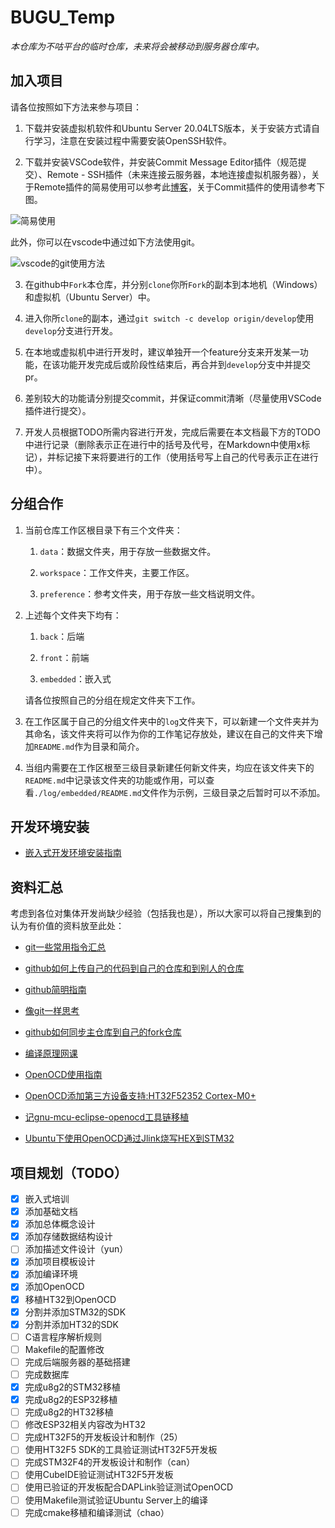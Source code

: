 # BUGU_Temp

*本仓库为不咕平台的临时仓库，未来将会被移动到服务器仓库中。*

## 加入项目

请各位按照如下方法来参与项目：

1. 下载并安装虚拟机软件和Ubuntu Server 20.04LTS版本，关于安装方式请自行学习，注意在安装过程中需要安装OpenSSH软件。

2. 下载并安装VSCode软件，并安装Commit Message Editor插件（规范提交）、Remote - SSH插件（未来连接云服务器，本地连接虚拟机服务器），关于Remote插件的简易使用可以参考此[博客](https://www.cnblogs.com/hi3254014978/p/12681594.html)，关于Commit插件的使用请参考下图。

![简易使用](https://s2.loli.net/2022/03/08/4QF6MyGAtgkSz9Y.png)

此外，你可以在vscode中通过如下方法使用git。

![vscode的git使用方法](https://s2.loli.net/2022/03/08/m9PqUuWXgzN4CkH.png)

3. 在github中`Fork`本仓库，并分别`clone`你所`Fork`的副本到本地机（Windows）和虚拟机（Ubuntu Server）中。

4. 进入你所`clone`的副本，通过`git switch -c develop origin/develop`使用`develop`分支进行开发。

5. 在本地或虚拟机中进行开发时，建议单独开一个feature分支来开发某一功能，在该功能开发完成后或阶段性结束后，再合并到`develop`分支中并提交pr。

6. 差别较大的功能请分别提交commit，并保证commit清晰（尽量使用VSCode插件进行提交）。

7. 开发人员根据TODO所需内容进行开发，完成后需要在本文档最下方的TODO中进行记录（删除表示正在进行中的括号及代号，在Markdown中使用x标记），并标记接下来将要进行的工作（使用括号写上自己的代号表示正在进行中）。

## 分组合作

1. 当前仓库工作区根目录下有三个文件夹：
   
   1. `data`：数据文件夹，用于存放一些数据文件。
   
   2. `workspace`：工作文件夹，主要工作区。
   
   3. `preference`：参考文件夹，用于存放一些文档说明文件。

2. 上述每个文件夹下均有：
   
   1. `back`：后端
   
   2. `front`：前端
   
   3. `embedded`：嵌入式
   
   请各位按照自己的分组在规定文件夹下工作。

3. 在工作区属于自己的分组文件夹中的`log`文件夹下，可以新建一个文件夹并为其命名，该文件夹将可以作为你的工作笔记存放处，建议在自己的文件夹下增加`README.md`作为目录和简介。

4. 当组内需要在工作区根至三级目录新建任何新文件夹，均应在该文件夹下的`README.md`中记录该文件夹的功能或作用，可以查看`./log/embedded/README.md`文件作为示例，三级目录之后暂时可以不添加。

## 开发环境安装

- [嵌入式开发环境安装指南](./preference/embedded/install.md)

## 资料汇总

考虑到各位对集体开发尚缺少经验（包括我也是），所以大家可以将自己搜集到的认为有价值的资料放至此处：

- [git一些常用指令汇总](https://yunwuhai.blog.csdn.net/article/details/122515950)

- [github如何上传自己的代码到自己的仓库和到别人的仓库](https://blog.csdn.net/weixin_43851149/article/details/107283174)

- [github简明指南](http://rogerdudler.github.io/git-guide/index.zh.html)

- [像git一样思考](http://think-like-a-git.net/)

- [github如何同步主仓库到自己的fork仓库](https://blog.csdn.net/dingjianmin/article/details/117393092?utm_medium=distribute.pc_aggpage_search_result.none-task-blog-2~aggregatepage~first_rank_ecpm_v1~rank_v31_ecpm-1-117393092.pc_agg_new_rank&utm_term=%E5%A6%82%E4%BD%95%E5%B0%86%E8%87%AA%E5%B7%B1%E7%9A%84fork%E6%9B%B4%E6%96%B0&spm=1000.2123.3001.4430)

- [编译原理网课](https://www.bilibili.com/video/BV1zW411t7YE?from=search&seid=13066746962877628745&spm_id_from=333.337.0.0)

- [OpenOCD使用指南](http://blog.chinaunix.net/uid-24565138-id-2127551.html)

- [OpenOCD添加第三方设备支持:HT32F52352 Cortex-M0+](https://blog.csdn.net/weixin_41328027/article/details/122969985)

- [记gnu-mcu-eclipse-openocd工具链移植](https://blog.csdn.net/idk500/article/details/98476288?spm=1001.2014.3001.5502)

- [Ubuntu下使用OpenOCD通过Jlink烧写HEX到STM32](https://blog.csdn.net/SMarxX/article/details/8486052)

## 项目规划（TODO）

- [x] 嵌入式培训
- [x] 添加基础文档
- [x] 添加总体概念设计
- [x] 添加存储数据结构设计
- [ ] 添加描述文件设计（yun）
- [x] 添加项目模板设计
- [x] 添加编译环境
- [x] 添加OpenOCD
- [x] 移植HT32到OpenOCD
- [x] 分割并添加STM32的SDK
- [x] 分割并添加HT32的SDK
- [ ] C语言程序解析规则
- [ ] Makefile的配置修改
- [ ] 完成后端服务器的基础搭建
- [ ] 完成数据库
- [x] 完成u8g2的STM32移植
- [x] 完成u8g2的ESP32移植
- [ ] 完成u8g2的HT32移植
- [ ] 修改ESP32相关内容改为HT32
- [ ] 完成HT32F5的开发板设计和制作（25）
- [ ] 使用HT32F5 SDK的工具验证测试HT32F5开发板
- [ ] 完成STM32F4的开发板设计和制作（can）
- [ ] 使用CubeIDE验证测试HT32F5开发板
- [ ] 使用已验证的开发板配合DAPLink验证测试OpenOCD
- [ ] 使用Makefile测试验证Ubuntu Server上的编译
- [ ] 完成cmake移植和编译测试（chao）